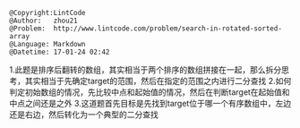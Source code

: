 ```
@Copyright:LintCode
@Author:   zhou21
@Problem:  http://www.lintcode.com/problem/search-in-rotated-sorted-array
@Language: Markdown
@Datetime: 17-01-24 02:42
```

1.此题是排序后翻转的数组，其实相当于两个排序的数组拼接在一起，那么拆分思考，其实相当于先确定target的范围，然后在指定的范围之内进行二分查找
2.如何判定初始数组的情况，先比较中点和起始值的情况，然后在判断target在起始值和中点之间还是之外
3.这道题首先目标是先找到target位于哪一个有序数组中，左边还是右边，然后转化为一个典型的二分查找
